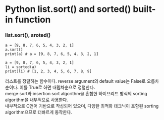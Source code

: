 <h1>Python list.sort() and sorted() built-in function</h1>

<h3>list.sort(), sroted()</h3>

```
a = [9, 8, 7, 6, 5, 4, 3, 2, 1]
a.sort()
print(a) # a = [9, 8, 7, 6, 5, 4, 3, 2, 1]

a = [9, 8, 7, 6, 5, 4, 3, 2, 1]
li = sorted(a)
print(li) # [1, 2, 3, 4, 5, 6, 7, 8, 9]
```

<p>리스트를 정렬하는 함수이다. reverse argument의 default value는 False로 오름차순이다. 이를 True로 하면 내림차순으로 정렬한다.<br>
merge sort와 insertion sort algorithm을 혼합한 하이브리드 방식의 sorting algorithm을 내부적으로 사용한다.<br>
내부적으로 C언어 기반으로 작성되어 있으며, 다양한 최적화 테크닉이 포함된 sorting algorithm으므로 더빠르게 동작한다.</p>
